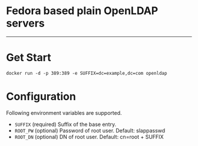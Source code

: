 # Fedora based plain OpenLDAP servers 

----

# Get Start

```
docker run -d -p 389:389 -e SUFFIX=dc=example,dc=com openldap
```

# Configuration

Following environment variables are supported.

* `SUFFIX` (required) Suffix of the base entry.
* `ROOT_PW` (optional) Password of root user. Default: slappasswd
* `ROOT_DN` (optional) DN of root user. Default: cn=root + SUFFIX


